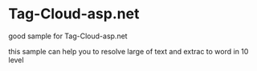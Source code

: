# Tag-Cloud-asp.net
good sample for Tag-Cloud-asp.net

this sample can help you to resolve large of text and extrac to word in 10 level
